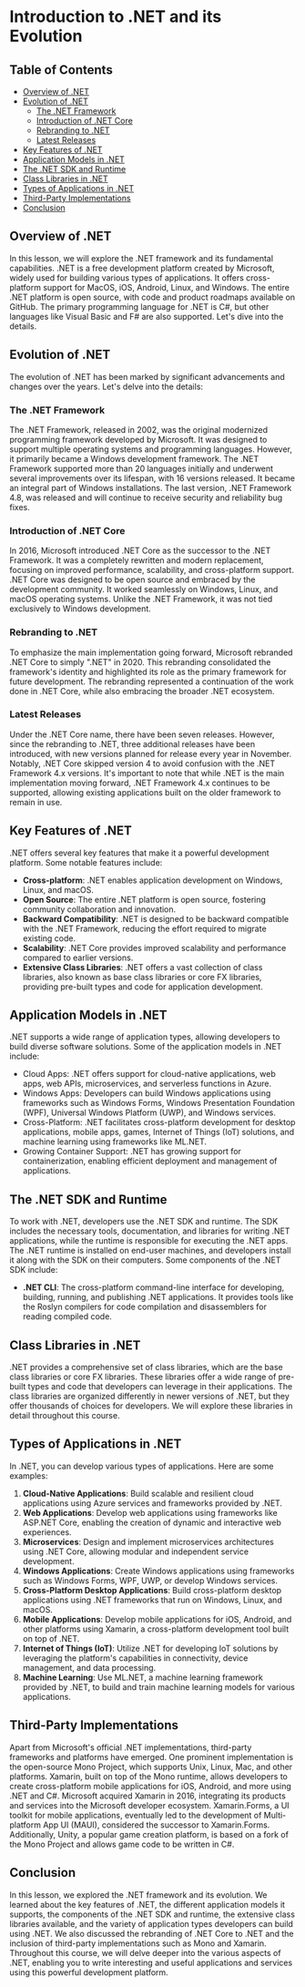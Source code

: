 # Introduction to .NET and its Evolution

## Table of Contents
- [Overview of .NET](#overview-of-net)
- [Evolution of .NET](#evolution-of-net)
  - [The .NET Framework](#the-net-framework)
  - [Introduction of .NET Core](#introduction-of-net-core)
  - [Rebranding to .NET](#rebranding-to-net)
  - [Latest Releases](#latest-releases)
- [Key Features of .NET](#key-features-of-net)
- [Application Models in .NET](#application-models-in-net)
- [The .NET SDK and Runtime](#the-net-sdk-and-runtime)
- [Class Libraries in .NET](#class-libraries-in-net)
- [Types of Applications in .NET](#types-of-applications-in-net)
- [Third-Party Implementations](#third-party-implementations)
- [Conclusion](#conclusion)

## Overview of .NET <a name="overview-of-net"></a>
In this lesson, we will explore the .NET framework and its fundamental capabilities. .NET is a free development platform created by Microsoft, widely used for building various types of applications. It offers cross-platform support for MacOS, iOS, Android, Linux, and Windows. The entire .NET platform is open source, with code and product roadmaps available on GitHub. The primary programming language for .NET is C#, but other languages like Visual Basic and F# are also supported. Let's dive into the details.

## Evolution of .NET <a name="evolution-of-net"></a>

The evolution of .NET has been marked by significant advancements and changes over the years. Let's delve into the details:

### The .NET Framework <a name="the-net-framework"></a>
The .NET Framework, released in 2002, was the original modernized programming framework developed by Microsoft. It was designed to support multiple operating systems and programming languages. However, it primarily became a Windows development framework. The .NET Framework supported more than 20 languages initially and underwent several improvements over its lifespan, with 16 versions released. It became an integral part of Windows installations. The last version, .NET Framework 4.8, was released and will continue to receive security and reliability bug fixes.

### Introduction of .NET Core <a name="introduction-of-net-core"></a>
In 2016, Microsoft introduced .NET Core as the successor to the .NET Framework. It was a completely rewritten and modern replacement, focusing on improved performance, scalability, and cross-platform support. .NET Core was designed to be open source and embraced by the development community. It worked seamlessly on Windows, Linux, and macOS operating systems. Unlike the .NET Framework, it was not tied exclusively to Windows development.

### Rebranding to .NET <a name="rebranding-to-net"></a>
To emphasize the main implementation going forward, Microsoft rebranded .NET Core to simply ".NET" in 2020. This rebranding consolidated the framework's identity and highlighted its role as the primary framework for future development. The rebranding represented a continuation of the work done in .NET Core, while also embracing the broader .NET ecosystem.

### Latest Releases <a name="latest-releases"></a>
Under the .NET Core name, there have been seven releases. However, since the rebranding to .NET, three additional releases have been introduced, with new versions planned for release every year in November. Notably, .NET Core skipped version 4 to avoid confusion with the .NET Framework 4.x versions. It's important to note that while .NET is the main implementation moving forward, .NET Framework 4.x continues to be supported, allowing existing applications built on the older framework to remain in use.

## Key Features of .NET <a name="key-features-of-net"></a>
.NET offers several key features that make it a powerful development platform. Some notable features include:

- **Cross-platform**: .NET enables application development on Windows, Linux, and macOS.
- **Open Source**: The entire .NET platform is open source, fostering community collaboration and innovation.
- **Backward Compatibility**: .NET is designed to be backward compatible with the .NET Framework, reducing the effort required to migrate existing code.
- **Scalability**: .NET Core provides improved scalability and performance compared to earlier versions.
- **Extensive Class Libraries**: .NET offers a vast collection of class libraries, also known as base class libraries or core FX libraries, providing pre-built types and code for application development.

## Application Models in .NET <a name="application-models-in-net"></a>
.NET supports a wide range of application types, allowing developers to build diverse software solutions. Some of the application models in .NET include:

- Cloud Apps: .NET offers support for cloud-native applications, web apps, web APIs, microservices, and serverless functions in Azure.
- Windows Apps: Developers can build Windows applications using frameworks such as Windows Forms, Windows Presentation Foundation (WPF), Universal Windows Platform (UWP), and Windows services.
- Cross-Platform: .NET facilitates cross-platform development for desktop applications, mobile apps, games, Internet of Things (IoT) solutions, and machine learning using frameworks like ML.NET.
- Growing Container Support: .NET has growing support for containerization, enabling efficient deployment and management of applications.

## The .NET SDK and Runtime <a name="the-net-sdk-and-runtime"></a>
To work with .NET, developers use the .NET SDK and runtime. The SDK includes the necessary tools, documentation, and libraries for writing .NET applications, while the runtime is responsible for executing the .NET apps. The .NET runtime is installed on end-user machines, and developers install it along with the SDK on their computers. Some components of the .NET SDK include:

- **.NET CLI**: The cross-platform command-line interface for developing, building, running, and publishing .NET applications. It provides tools like the Roslyn compilers for code compilation and disassemblers for reading compiled code.

## Class Libraries in .NET <a name="class-libraries-in-net"></a>
.NET provides a comprehensive set of class libraries, which are the base class libraries or core FX libraries. These libraries offer a wide range of pre-built types and code that developers can leverage in their applications. The class libraries are organized differently in newer versions of .NET, but they offer thousands of choices for developers. We will explore these libraries in detail throughout this course.

## Types of Applications in .NET <a name="types-of-applications-in-net"></a>
In .NET, you can develop various types of applications. Here are some examples:

1. **Cloud-Native Applications**: Build scalable and resilient cloud applications using Azure services and frameworks provided by .NET.
2. **Web Applications**: Develop web applications using frameworks like ASP.NET Core, enabling the creation of dynamic and interactive web experiences.
3. **Microservices**: Design and implement microservices architectures using .NET Core, allowing modular and independent service development.
4. **Windows Applications**: Create Windows applications using frameworks such as Windows Forms, WPF, UWP, or develop Windows services.
5. **Cross-Platform Desktop Applications**: Build cross-platform desktop applications using .NET frameworks that run on Windows, Linux, and macOS.
6. **Mobile Applications**: Develop mobile applications for iOS, Android, and other platforms using Xamarin, a cross-platform development tool built on top of .NET.
7. **Internet of Things (IoT)**: Utilize .NET for developing IoT solutions by leveraging the platform's capabilities in connectivity, device management, and data processing.
8. **Machine Learning**: Use ML.NET, a machine learning framework provided by .NET, to build and train machine learning models for various applications.

## Third-Party Implementations <a name="third-party-implementations"></a>
Apart from Microsoft's official .NET implementations, third-party frameworks and platforms have emerged. One prominent implementation is the open-source Mono Project, which supports Unix, Linux, Mac, and other platforms. Xamarin, built on top of the Mono runtime, allows developers to create cross-platform mobile applications for iOS, Android, and more using .NET and C#. Microsoft acquired Xamarin in 2016, integrating its products and services into the Microsoft developer ecosystem. Xamarin.Forms, a UI toolkit for mobile applications, eventually led to the development of Multi-platform App UI (MAUI), considered the successor to Xamarin.Forms. Additionally, Unity, a popular game creation platform, is based on a fork of the Mono Project and allows game code to be written in C#.

## Conclusion <a name="conclusion"></a>
In this lesson, we explored the .NET framework and its evolution. We learned about the key features of .NET, the different application models it supports, the components of the .NET SDK and runtime, the extensive class libraries available, and the variety of application types developers can build using .NET. We also discussed the rebranding of .NET Core to .NET and the inclusion of third-party implementations such as Mono and Xamarin. Throughout this course, we will delve deeper into the various aspects of .NET, enabling you to write interesting and useful applications and services using this powerful development platform.
